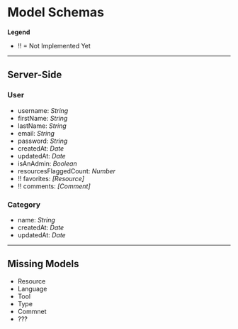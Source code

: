# Model Schemas

**Legend**
- !! = Not Implemented Yet

---

## Server-Side

### User
- username: *String*
- firstName: *String*
- lastName: *String*
- email: *String*
- password: *String*
- createdAt: *Date*
- updatedAt: *Date*
- isAnAdmin: *Boolean*
- resourcesFlaggedCount: *Number*
- !! favorites: *[Resource]*
- !! comments: *[Comment]*

### Category
- name: *String*
- createdAt: *Date*
- updatedAt: *Date*

---

## Missing Models
- Resource
- Language
- Tool
- Type
- Commnet
- ???